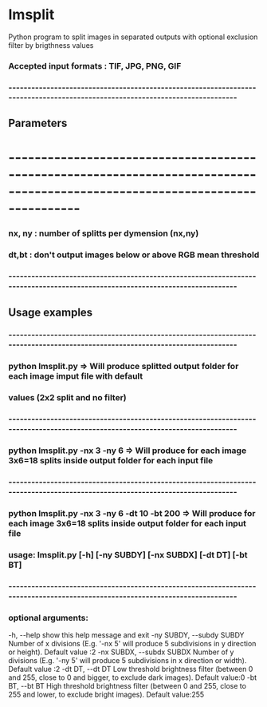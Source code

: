 # Imsplit

Python program to split images in separated outputs with optional exclusion filter by brigthness values

### Accepted input formats : TIF, JPG, PNG, GIF
### -----------------------------------------------------------------------------------------------------------------------------
## Parameters
# -----------------------------------------------------------------------------------------------------------------------------
###   nx, ny : number of splitts per dymension (nx,ny)
###   dt,bt : don't output images below or above RGB mean threshold
### -----------------------------------------------------------------------------------------------------------------------------
## Usage examples
### -----------------------------------------------------------------------------------------------------------------------------
### python Imsplit.py                             => Will produce splitted output folder for each image imput file with default
###                                                  values (2x2 split and no filter)
### -----------------------------------------------------------------------------------------------------------------------------
### python Imsplit.py -nx 3 -ny 6                 => Will produce for each image 3x6=18 splits inside output folder for each input file 
### -----------------------------------------------------------------------------------------------------------------------------
### python Imsplit.py -nx 3 -ny 6 -dt 10 -bt 200  => Will produce for each image 3x6=18 splits inside output folder for each input file
###  usage: Imsplit.py [-h] [-ny SUBDY] [-nx SUBDX] [-dt DT] [-bt BT]
### -----------------------------------------------------------------------------------------------------------------------------
### optional arguments:

  -h, --help            show this help message and exit
  -ny SUBDY, --subdy SUBDY
                        Number of x divisions (E.g. '-nx 5' will produce 5
                        subdivisions in y direction or height). Default value
                        :2
  -nx SUBDX, --subdx SUBDX
                        Number of y divisions (E.g. '-ny 5' will produce 5
                        subdivisions in x direction or width). Default value
                        :2
  -dt DT, --dt DT       Low threshold brightness filter (between 0 and 255,
                        close to 0 and bigger, to exclude dark images).
                        Default value:0
  -bt BT, --bt BT       High threshold brightness filter (between 0 and 255,
                        close to 255 and lower, to exclude bright images).
                        Default value:255           
